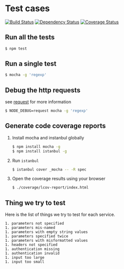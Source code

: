 # Test cases
[![Build Status](https://secure.travis-ci.org/watson-developer-cloud/nodejs-wrapper-alpha.png)](http://travis-ci.org/watson-developer-cloud/nodejs-wrapper-alpha)
[![Dependency Status](https://gemnasium.com/watson-developer-cloud/nodejs-wrapper-alpha.png)](https://gemnasium.com/watson-developer-cloud/nodejs-wrapper-alpha)
[![Coverage Status](https://img.shields.io/coveralls/watson-developer-cloud/nodejs-wrapper-alpha.svg)](https://coveralls.io/r/watson-developer-cloud/nodejs-wrapper-alpha)

## Run all the tests

```sh
$ npm test
```

## Run a single test

```sh
$ mocha -g 'regexp'
```

## Debug the http requests
see [request](https://github.com/request/request) for more information

```sh
$ NODE_DEBUG=request mocha -g 'regexp'
```

## Generate code coverage reports

1. Install mocha and instanbul globally

    ```sh
    $ npm install mocha -g
    $ npm install istanbul -g
    ```

1. Run `istanbul`

    ```sh
    $ istanbul cover _mocha -- -R spec
    ```

1. Open the coverage results using your browser

    ```sh
    $ ./coverage/lcov-report/index.html
    ```

## Thing we try to test
  Here is the list of things we try to test for each service.

    1. parameters not specified
    1. parameters mis-named
    1. parameters with empty string values
    1. parameters specified twice
    1. parameters with misformatted values
    1. headers not specified
    1. authentication missing
    1. authentication invalid
    1. input too large
    1. input too small
